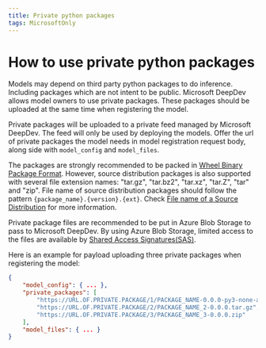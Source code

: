 ```yaml
---
title: Private python packages
tags: MicrosoftOnly
---
```


# How to use private python packages

Models may depend on third party python packages to do inference. Including packages which are not intent to be public. Microsoft DeepDev allows model owners to use private packages. These packages should be uploaded at the same time when registering the model.

Private packages will be uploaded to a private feed managed by Microsoft DeepDev. The feed will only be used by deploying the models. Offer the url of private packages the model needs in model registration request body, along side with `model_config` and `model_files`.

The packages are strongly recommended to be packed in [Wheel Binary Package Format](https://www.python.org/dev/peps/pep-0491/). However, source distribution packages is also supported with several file extension names: "tar.gz", "tar.bz2", "tar.xz", "tar.Z", "tar" and "zip". File name of source distribution packages should follow the pattern `{package_name}.{version}.{ext}`. Check [File name of a Source Distribution](https://www.python.org/dev/peps/pep-0625/) for more information.

Private package files are recommended to be put in Azure Blob Storage to pass to Microsoft DeepDev. By using Azure Blob Storage, limited access to the files are available by [Shared Access Signatures(SAS)](https://docs.microsoft.com/en-us/azure/storage/common/storage-sas-overview).

Here is an example for payload uploading three private packages when registering the model:

```JSON
{
    "model_config": { ... },
    "private_packages": [
        "https://URL.OF.PRIVATE.PACKAGE/1/PACKAGE_NAME-0.0.0-py3-none-any.whl",
        "https://URL.OF.PRIVATE.PACKAGE/2/PACKAGE_NAME_2-0.0.0.tar.gz",
        "https://URL.OF.PRIVATE.PACKAGE/3/PACKAGE_NAME_3-0.0.0.zip"
    ],
    "model_files": { ... }
}
```
